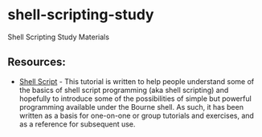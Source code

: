 # shell-scripting-study
Shell Scripting Study Materials

## Resources:

- [Shell Script](https://www.shellscript.sh/variables1.html) - This tutorial is written to help people understand some of the basics of shell script programming (aka shell scripting) and hopefully to introduce some of the possibilities of simple but powerful programming available under the Bourne shell. As such, it has been written as a basis for one-on-one or group tutorials and exercises, and as a reference for subsequent use.
